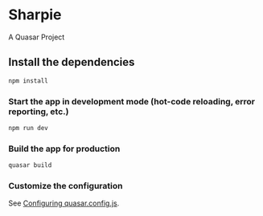 # Sharpie

A Quasar Project

## Install the dependencies
```bash
npm install
```

### Start the app in development mode (hot-code reloading, error reporting, etc.)
```bash
npm run dev
```


### Build the app for production
```bash
quasar build
```

### Customize the configuration
See [Configuring quasar.config.js](https://v2.quasar.dev/quasar-cli-vite/quasar-config-js).
